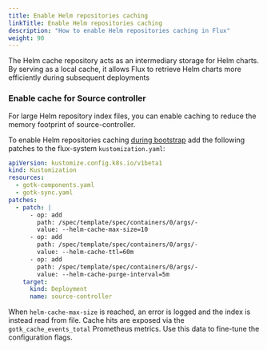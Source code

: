 ```yaml
---
title: Enable Helm repositories caching 
linkTitle: Enable Helm repositories caching
description: "How to enable Helm repositories caching in Flux"
weight: 90
---
```


The Helm cache repository acts as an intermediary storage for Helm
charts. By serving as a local cache, it allows Flux to retrieve 
Helm charts more efficiently during subsequent deployments

### Enable cache for Source controller

For large Helm repository index files, you can enable
caching to reduce the memory footprint of source-controller. 

To enable Helm repositories caching [during bootstrap](_index.md) add the following patches to the flux-system `kustomization.yaml`:

```yaml
apiVersion: kustomize.config.k8s.io/v1beta1
kind: Kustomization
resources:
  - gotk-components.yaml
  - gotk-sync.yaml
patches:
  - patch: |
      - op: add
        path: /spec/template/spec/containers/0/args/-
        value: --helm-cache-max-size=10
      - op: add
        path: /spec/template/spec/containers/0/args/-
        value: --helm-cache-ttl=60m
      - op: add
        path: /spec/template/spec/containers/0/args/-
        value: --helm-cache-purge-interval=5m
    target:
      kind: Deployment
      name: source-controller
```

When `helm-cache-max-size` is reached, an error is logged and the index is instead
read from file. Cache hits are exposed via the `gotk_cache_events_total` Prometheus
metrics. Use this data to fine-tune the configuration flags.

